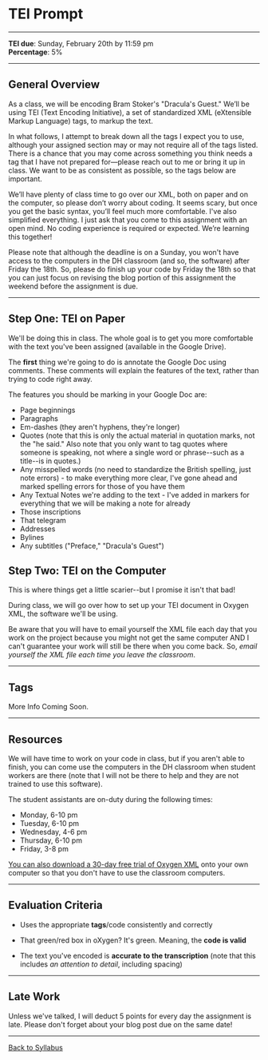 # TEI Prompt

_____

**TEI due**: Sunday, February 20th by 11:59 pm <br />
**Percentage**: 5%

_____

## General Overview

As a class, we will be encoding Bram Stoker's "Dracula's Guest."  We’ll be using TEI (Text Encoding Initiative), a set of standardized XML (eXtensible Markup Language) tags, to markup the text. 

In what follows, I attempt to break down all the tags I expect you to use, although your assigned section may or may not require all of the tags listed. There is a chance that you may come across something you think needs a tag that I have not prepared for—please reach out to me or bring it up in class. We want to be as consistent as possible, so the tags below are important. 

We’ll have plenty of class time to go over our XML, both on paper and on the computer, so please don’t worry about coding. It seems scary, but once you get the basic syntax, you’ll feel much more comfortable. I've also simplified everything. I just ask that you come to this assignment with an open mind. No coding experience is required or expected. We’re learning this together!

Please note that although the deadline is on a Sunday, you won't have access to the computers in the DH classroom (and so, the software) after Friday the 18th. So, please do finish up your code by Friday the 18th so that you can just focus on revising the blog portion of this assignment the weekend before the assignment is due. 

_____

## Step One: TEI on Paper

We'll be doing this in class. The whole goal is to get you more comfortable with the text you've been assigned (available in the Google Drive). 

The **first** thing we're going to do is annotate the Google Doc using comments. These comments will explain the features of the text, rather than trying to code right away. 

The features you should be marking in your Google Doc are:

* Page beginnings
* Paragraphs 
* Em-dashes (they aren't hyphens, they're longer)
* Quotes (note that this is only the actual material in quotation marks, not the "he said." Also note that you only want to tag quotes where someone is speaking, not where a single word or phrase--such as a title--is in quotes.)
* Any misspelled words (no need to standardize the British spelling, just note errors) - to make everything more clear, I've gone ahead and marked spelling errors for those of you have them
* Any Textual Notes we're adding to the text - I've added in markers for everything that we will be making a note for already
* Those inscriptions
* That telegram
* Addresses
* Bylines
* Any subtitles ("Preface," "Dracula's Guest")

## Step Two: TEI on the Computer

This is where things get a little scarier--but I promise it isn't that bad! 

During class, we will go over how to set up your TEI document in Oxygen XML, the software we'll be using. 

Be aware that you will have to email yourself the XML file each day that you work on the project because you might not get the same computer AND I can't guarantee your work will still be there when you come back. So, *email yourself the XML file each time you leave the classroom*.

_____

## Tags

More Info Coming Soon.

_____

## Resources

We will have time to work on your code in class, but if you aren't able to finish, you can come use the computers in the DH classroom when student workers are there (note that I will not be there to help and they are not trained to use this software).

The student assistants are on-duty during the following times:
* Monday, 6-10 pm
* Tuesday, 6-10 pm
* Wednesday, 4-6 pm
* Thursday, 6-10 pm
* Friday, 3-8 pm

[You can also download a 30-day free trial of Oxygen XML](https://www.oxygenxml.com/xml_editor/register.html?p=editor) onto your own computer so that you don't have to use the classroom computers. 

_____

## Evaluation Criteria

* Uses the appropriate **tags**/code consistently and correctly

* That green/red box in oXygen? It's green. Meaning, the **code is valid**

* The text you've encoded is **accurate to the transcription** (note that this includes *an attention to detail*, including spacing)

_____

## Late Work

Unless we've talked, I will deduct 5 points for every day the assignment is late. Please don't forget about your blog post due on the same date!

_____

[Back to Syllabus](https://deanna-stover.github.io/coursesCNU/2022/engl350spring2022)

